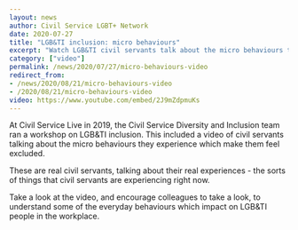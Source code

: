 ```yaml
---
layout: news
author: Civil Service LGBT+ Network
date: 2020-07-27
title: "LGB&TI inclusion: micro behaviours"
excerpt: "Watch LGB&TI civil servants talk about the micro behaviours they experience which make them feel excluded."
category: ["video"]
permalink: /news/2020/07/27/micro-behaviours-video
redirect_from: 
- /news/2020/08/21/micro-behaviours-video
- /2020/08/21/micro-behaviours-video
video: https://www.youtube.com/embed/2J9mZdpmuKs
---
```


At Civil Service Live in 2019, the Civil Service Diversity and Inclusion team ran a workshop on LGB&TI inclusion. This included a video of civil servants talking about the micro behaviours they experience which make them feel excluded.

These are real civil servants, talking about their real experiences - the sorts of things that civil servants are experiencing right now. 

Take a look at the video, and encourage colleagues to take a look, to understand some of the everyday behaviours which impact on LGB&TI people in the workplace.
